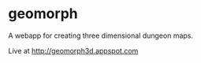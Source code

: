 # geomorph

A webapp for creating three dimensional dungeon maps.

Live at http://geomorph3d.appspot.com
